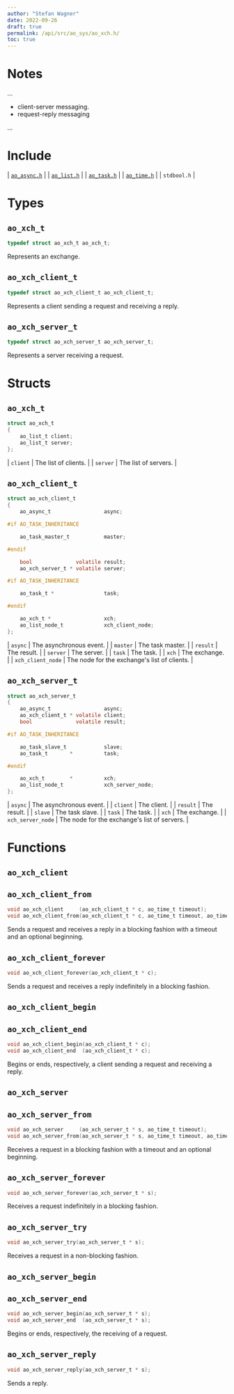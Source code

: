 ```yaml
---
author: "Stefan Wagner"
date: 2022-09-26
draft: true
permalink: /api/src/ao_sys/ao_xch.h/
toc: true
---
```


# Notes

...

- client-server messaging.
- request-reply messaging

...

# Include

| [`ao_async.h`](ao_async.h.md) |
| [`ao_list.h`](../ao/ao_list.h.md) |
| [`ao_task.h`](ao_task.h.md) |
| [`ao_time.h`](ao_time.h.md) |
| `stdbool.h` |

# Types

## `ao_xch_t`

```c
typedef struct ao_xch_t ao_xch_t;
```

Represents an exchange.

## `ao_xch_client_t`

```c
typedef struct ao_xch_client_t ao_xch_client_t;
```

Represents a client sending a request and receiving a reply.

## `ao_xch_server_t`

```c
typedef struct ao_xch_server_t ao_xch_server_t;
```

Represents a server receiving a request.

# Structs

## `ao_xch_t`

```c
struct ao_xch_t
{
    ao_list_t client;
    ao_list_t server;
};
```

| `client` | The list of clients. |
| `server` | The list of servers. |

## `ao_xch_client_t`

```c
struct ao_xch_client_t
{
    ao_async_t                 async;

#if AO_TASK_INHERITANCE

    ao_task_master_t           master;

#endif

    bool              volatile result;
    ao_xch_server_t * volatile server;

#if AO_TASK_INHERITANCE

    ao_task_t *                task;

#endif

    ao_xch_t *                 xch;
    ao_list_node_t             xch_client_node;
};
```

| `async` | The asynchronous event. |
| `master` | The task master. |
| `result` | The result. |
| `server` | The server. |
| `task` | The task. |
| `xch` | The exchange. |
| `xch_client_node` | The node for the exchange's list of clients. |

## `ao_xch_server_t`

```c
struct ao_xch_server_t
{
    ao_async_t                 async;
    ao_xch_client_t * volatile client;
    bool              volatile result;

#if AO_TASK_INHERITANCE

    ao_task_slave_t            slave;
    ao_task_t       *          task;

#endif

    ao_xch_t        *          xch;
    ao_list_node_t             xch_server_node;
};
```

| `async` | The asynchronous event. |
| `client` | The client. |
| `result` | The result. |
| `slave` | The task slave. |
| `task` | The task. |
| `xch` | The exchange. |
| `xch_server_node` | The node for the exchange's list of servers. |

# Functions

## `ao_xch_client`
## `ao_xch_client_from`

```c
void ao_xch_client     (ao_xch_client_t * c, ao_time_t timeout);
void ao_xch_client_from(ao_xch_client_t * c, ao_time_t timeout, ao_time_t beginning);
```

Sends a request and receives a reply in a blocking fashion with a timeout and an optional beginning.

## `ao_xch_client_forever`

```c
void ao_xch_client_forever(ao_xch_client_t * c);
```

Sends a request and receives a reply indefinitely in a blocking fashion.

## `ao_xch_client_begin`
## `ao_xch_client_end`

```c
void ao_xch_client_begin(ao_xch_client_t * c);
void ao_xch_client_end  (ao_xch_client_t * c);
```

Begins or ends, respectively, a client sending a request and receiving a reply.

## `ao_xch_server`
## `ao_xch_server_from`

```c
void ao_xch_server     (ao_xch_server_t * s, ao_time_t timeout);
void ao_xch_server_from(ao_xch_server_t * s, ao_time_t timeout, ao_time_t beginning);
```

Receives a request in a blocking fashion with a timeout and an optional beginning.

## `ao_xch_server_forever`

```c
void ao_xch_server_forever(ao_xch_server_t * s);
```

Receives a request indefinitely in a blocking fashion.

## `ao_xch_server_try`

```c
void ao_xch_server_try(ao_xch_server_t * s);
```

Receives a request in a non-blocking fashion.

## `ao_xch_server_begin`
## `ao_xch_server_end`

```c
void ao_xch_server_begin(ao_xch_server_t * s);
void ao_xch_server_end  (ao_xch_server_t * s);
```

Begins or ends, respectively, the receiving of a request.

## `ao_xch_server_reply`

```c
void ao_xch_server_reply(ao_xch_server_t * s);
```

Sends a reply.
